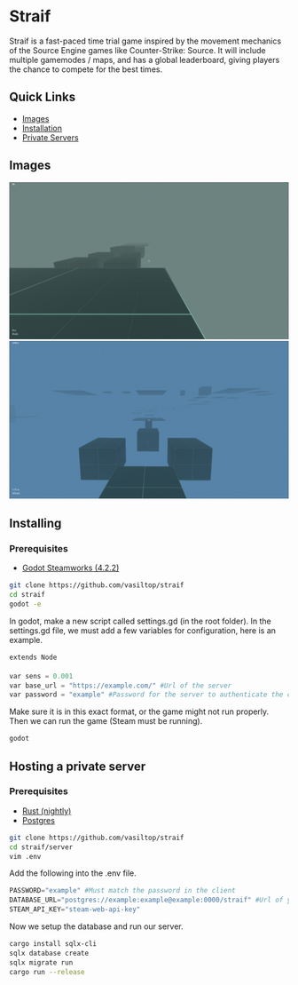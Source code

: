 # Straif

Straif is a fast-paced time trial game inspired by the movement mechanics of the Source Engine games like Counter-Strike: Source. It will include multiple gamemodes / maps, and has a global leaderboard, giving players the chance to compete for the best times.

## Quick Links
- [Images](#Images)
- [Installation](#installing)
- [Private Servers](#hosting-a-private-server)

## Images

![image 1](./images/game1.png)
![image 2](./images/game3.png)
## Installing
### Prerequisites

- [Godot Steamworks (4.2.2)](https://github.com/GodotSteam/GodotSteam/releases/tag/v4.7)

```bash
git clone https://github.com/vasiltop/straif
cd straif
godot -e
```

In godot, make a new script called settings.gd (in the root folder). In the settings.gd file, we must add a few variables for configuration, here is an example.

```python
extends Node

var sens = 0.001
var base_url = "https://example.com/" #Url of the server
var password = "example" #Password for the server to authenticate the client
```

Make sure it is in this exact format, or the game might not run properly.
Then we can run the game (Steam must be running).

```bash
godot
```

## Hosting a private server

### Prerequisites

- [Rust (nightly)](https://www.rust-lang.org/)
- [Postgres](https://www.postgresql.org/)

```bash
git clone https://github.com/vasiltop/straif
cd straif/server
vim .env
```

Add the following into the .env file.

```python
PASSWORD="example" #Must match the password in the client
DATABASE_URL="postgres://example:example@example:0000/straif" #Url of your postgres server
STEAM_API_KEY="steam-web-api-key"
```

Now we setup the database and run our server.

```bash
cargo install sqlx-cli
sqlx database create
sqlx migrate run
cargo run --release
```

